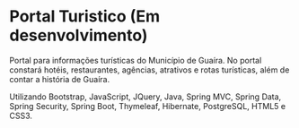 # Portal Turistico (Em desenvolvimento)
Portal para informações turísticas do Município de Guaíra.
No portal constará hotéis, restaurantes, agências, atrativos e rotas turísticas, além de contar a história de Guaíra.

Utilizando Bootstrap, JavaScript, JQuery, Java, Spring MVC, Spring Data, Spring Security, Spring Boot, Thymeleaf, Hibernate, PostgreSQL, HTML5 e CSS3.
